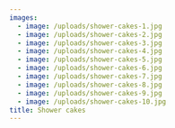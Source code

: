 ```yaml
---
images:
  - image: /uploads/shower-cakes-1.jpg
  - image: /uploads/shower-cakes-2.jpg
  - image: /uploads/shower-cakes-3.jpg
  - image: /uploads/shower-cakes-4.jpg
  - image: /uploads/shower-cakes-5.jpg
  - image: /uploads/shower-cakes-6.jpg
  - image: /uploads/shower-cakes-7.jpg
  - image: /uploads/shower-cakes-8.jpg
  - image: /uploads/shower-cakes-9.jpg
  - image: /uploads/shower-cakes-10.jpg
title: Shower cakes
---
```


